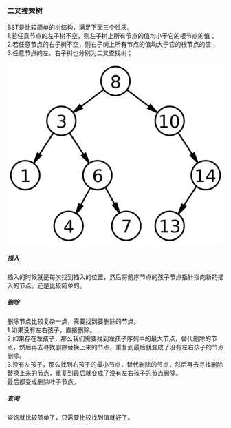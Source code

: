 ### 二叉搜索树
BST是比较简单的树结构，满足下面三个性质。<br>
1.若任意节点的左子树不空，则左子树上所有节点的值均小于它的根节点的值；<br>
2.若任意节点的右子树不空，则右子树上所有节点的值均大于它的根节点的值；<br>
3.任意节点的左、右子树也分别为二叉查找树；<br>

![](../img/Binary_search_tree.png)

##### 插入
插入的时候就是每次找到插入的位置，然后将前序节点的孩子节点指针指向新的插入的节点。还是比较简单的。

##### 删除
删除节点比较复杂一点，需要找到要删除的节点。<br>
1.如果没有左右孩子，直接删除。<br>
2.如果存在左孩子，那么我们需要找到左孩子序列中的最大节点，替代删除的节点，然后再去寻找删除替换上来的节点，重复到最后就变成了没有左右孩子的节点删除。<br>
3.没有左孩子，那么找到右孩子的最小节点，替代删除的节点，然后再去寻找删除替换上来的节点，重复到最后就变成了没有左右孩子的节点删除。<br>
最后都变成删除叶子节点。

##### 查询
查询就比较简单了，只需要比较找到值就好了。